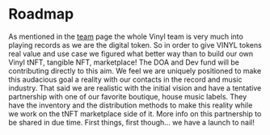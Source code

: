 # Roadmap

As mentioned in the [team](https://docs.vinyl.finance/team) page the whole Vinyl team is very much into playing records as we are the digital token. So in order to give VINYL tokens real value and use case we figured what better way than to build our own Vinyl tNFT, tangible NFT, marketplace! The DOA and Dev fund will be contributing directly to this aim. We feel we are uniquely positioned to make this audacious goal a reality with our contacts in the record and music industry. That said we are realistic with the initial vision and have a tentative partnership with one of our favorite boutique, house music labels. They have the inventory and the distribution methods to make this reality while we work on the tNFT marketplace side of it. More info on this partnership to be shared in due time. First things, first though... we have a launch to nail! 